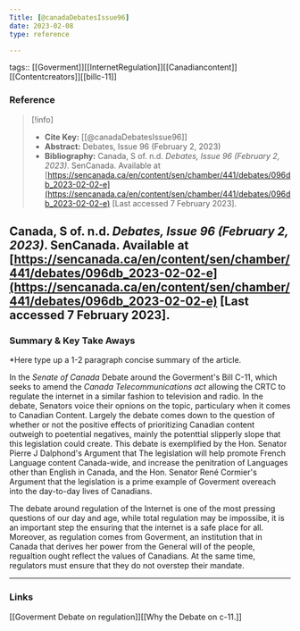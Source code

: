 ```yaml
---
Title: [@canadaDebatesIssue96]
date: 2023-02-08
type: reference

---
```




tags:: [[Goverment]][[InternetRegulation]][[Canadiancontent]][[Contentcreators]][[billc-11]]


### Reference 

> [!info]
> - **Cite Key:** [[@canadaDebatesIssue96]]
> - **Abstract:** Debates, Issue 96 (February 2, 2023)
> - **Bibliography:** Canada, S of. n.d. _Debates, Issue 96 (February 2, 2023)_. SenCanada. Available at [https://sencanada.ca/en/content/sen/chamber/441/debates/096db_2023-02-02-e](https://sencanada.ca/en/content/sen/chamber/441/debates/096db_2023-02-02-e) [Last accessed 7 February 2023].   

Canada, S of. n.d. _Debates, Issue 96 (February 2, 2023)_. SenCanada. Available at [https://sencanada.ca/en/content/sen/chamber/441/debates/096db_2023-02-02-e](https://sencanada.ca/en/content/sen/chamber/441/debates/096db_2023-02-02-e) [Last accessed 7 February 2023].
---

### Summary & Key Take Aways

*Here type up a 1-2 paragraph concise summary of the article. 

In the *Senate of Canada* Debate around the Goverment's Bill C-11, which seeks to amend the *Canada Telecommunications act* allowing the CRTC  to regulate the internet in a similar fashion to television and radio. In the debate, Senators voice their opnions on the topic, particulary when it comes to Canadian Content. Largely the debate comes down to the question of whether or not the positive effects of prioritizing Canadian content outweigh to poetential negatives, mainly the potenttial slipperly slope that this legislation could create.  This debate is exemplified by the Hon. Senator Pierre J Dalphond's Argument that The legislation will help promote French Language content Canada-wide, and increase the penitration of Languages other than English in Canada, and the Hon. Senator René Cormier's Argument that the legislation is a prime example of Goverment overeach into the day-to-day lives of Canadians. 

The debate around regulation of the Internet is one of the most pressing questions of our day and age, while total regulation may be impossibe, it is an important step the ensuring that the internet is a safe place for all. Moreover, as regulation comes from Goverment, an institution that in Canada that derives her power from the General will of the people, regualtion ought reflect the values of Canadians. At the same time, regulators must ensure that they do not overstep their mandate. 

--- 

### Links
[[Goverment Debate on regulation]][[Why the Debate on c-11.]]
